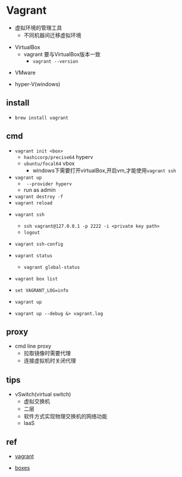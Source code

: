 # Vagrant

+ 虚拟环境的管理工具
    + 不同机器间迁移虚拟环境
<!-- prerequisite -->
+ VirtualBox
    + vagrant 要与VirtualBox版本一致
        + `vagrant --version`
<!-- or -->
+ VMware
<!-- or -->
+ hyper-V(windows)

## install

+ `brew install vagrant`


## cmd

+ `vagrant init <box>`
    + `hashicorp/precise64`  hyperv
    + `ubuntu/focal64` vbox
        + windows下需要打开virtualBox,开启vm,才能使用`vagrant ssh`
+ `vagrant up`
    + ` --provider hyperv`
    + run as admin
+ `vagrant destroy -f`
+ `vagrant reload`

<!-- ssh -->
+ `vagrant ssh`
    + `ssh vagrant@127.0.0.1 -p 2222 -i <private key path>`
    + `logout`
+ `vagrant ssh-config`

+ `vagrant status`
    + `vagrant global-status`

<!-- box -->
+ `vagrant box list`

<!-- debug -->
+ `set VAGRANT_LOG=info`
+ `vagrant up`

+ `vagrant up --debug &> vagrant.log`
## proxy
+ cmd line proxy
    + 拉取镜像时需要代理
    + 连接虚拟机时关闭代理

## tips

+ vSwitch(virtual switch)
    + 虚拟交换机
    + 二层
    + 软件方式实现物理交换机的网络功能
    + IaaS


## ref

+ [vagrant](https://www.vagrantup.com/docs/providers/hyperv)

+ [boxes](https://app.vagrantup.com/boxes/search)